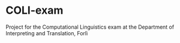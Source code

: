# COLI-exam
Project for the Computational Linguistics exam at the Department of Interpreting and Translation, Forlì
